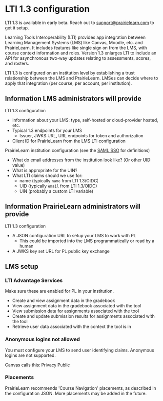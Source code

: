 # LTI 1.3 configuration

LTI 1.3 is available in early beta. Reach out to support@prairielearn.com to get it setup.

Learning Tools Interoperability (LTI) provides app integration between Learning Management Systems (LMS) like Canvas, Moodle, etc. and PrairieLearn. It includes features like single sign on from the LMS, with course context information and roles. Version 1.3 enlarges LTI to include an API for asynchronous two-way updates relating to assessments, scores, and rosters.

LTI 1.3 is configured on an institution level by establishing a trust relationship between the LMS and PrairieLearn. LMSes can decide where to apply that integration (per course, per account, per institution).

## Information LMS administrators will provide

LTI 1.3 configuration

- Information about your LMS: type, self-hosted or cloud-provider hosted, etc.
- Typical 1.3 endpoints for your LMS
  - Issuer, JWKS URL, URL endpoints for token and authorization
- Client ID for PrairieLearn from the LMS LTI configuration

PrairieLearn institution configuration (see the [SAML SSO](saml.md) for definitions)

- What do email addresses from the institution look like? (Or other UID value)
- What is appropriate for the UIN?
- What LTI claims should we use for:
  - name (typically `name` from LTI 1.3/OIDC)
  - UID (typically `email` from LTI 1.3/OIDC)
  - UIN (probably a custom LTI variable)

## Information PrairieLearn administrators will provide

LTI 1.3 configuration

- A JSON configuration URL to setup your LMS to work with PL
  - This could be imported into the LMS programmatically or read by a human
- A JWKS key set URL for PL public key exchange

## LMS setup

### LTI Advantage Services

Make sure these are enabled for PL in your institution.

- Create and view assignment data in the gradebook
- View assignment data in the gradebook associated with the tool
- View submission data for assignments associated with the tool
- Create and update submission results for assignments associated with the tool
- Retrieve user data associated with the context the tool is in

### Anonymous logins not allowed

You must configure your LMS to send user identifying claims. Anonymous logins are not supported.

Canvas calls this: Privacy Public

### Placements

PrairieLearn recommends 'Course Navigation' placements, as described in the configuration JSON. More placements may be added in the future.
